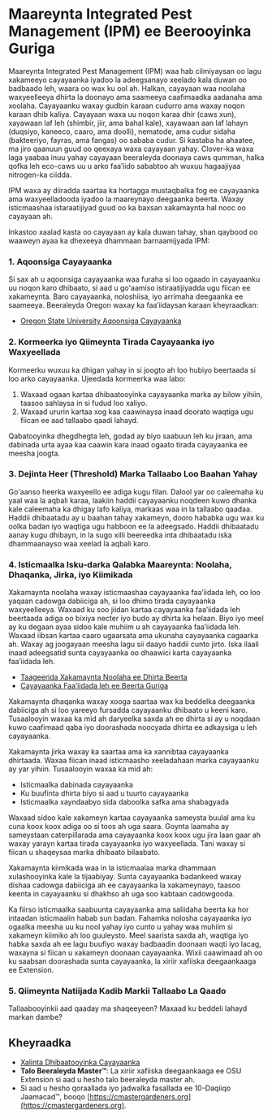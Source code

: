# Maareynta Integrated Pest Management (IPM) ee Beerooyinka Guriga

Maareynta Integrated Pest Management (IPM) waa hab cilmiyaysan oo lagu xakameeyo cayayaanka iyadoo la adeegsanayo xeelado kala duwan oo badbaado leh, waara oo wax ku ool ah. Halkan, cayayaan waa noolaha waxyeelleeya dhirta la doonayo ama saameeya caafimaadka aadanaha ama xoolaha. Cayayaanku waxay gudbin karaan cudurro ama waxay noqon karaan dhib kaliya. Cayayaan waxa uu noqon karaa dhir (caws xun), xayawaan laf leh (shimbir, jiir, ama bahal kale), xayawaan aan laf lahayn (duqsiyo, kaneeco, caaro, ama doolli), nematode, ama cudur sidaha (bakteeriyo, fayras, ama fangas) oo sababa cudur. Si kastaba ha ahaatee, ma jiro qaanuun guud oo qeexaya waxa cayayaan yahay. Clover-ka waxa laga yaabaa inuu yahay cayayaan beeraleyda doonaya caws qumman, halka qofka leh eco-caws uu u arko faa’iido sababtoo ah wuxuu hagaajiyaa nitrogen-ka ciidda.

IPM waxa ay diiradda saartaa ka hortagga mustaqbalka fog ee cayayaanka ama waxyeelladooda iyadoo la maareynayo deegaanka beerta. Waxay isticmaashaa istaraatijiyad guud oo ka baxsan xakamaynta hal nooc oo cayayaan ah.

Inkastoo xaalad kasta oo cayayaan ay kala duwan tahay, shan qaybood oo waaweyn ayaa ka dhexeeya dhammaan barnaamijyada IPM:

### 1. Aqoonsiga Cayayaanka

Si sax ah u aqoonsiga cayayaanka waa furaha si loo ogaado in cayayaanku uu noqon karo dhibaato, si aad u go'aamiso istiraatijiyadda ugu fiican ee xakameynta. Baro cayayaanka, noloshiisa, iyo arrimaha deegaanka ee saameeya. Beeraleyda Oregon waxay ka faa’iidaysan karaan kheyraadkan:

- [Oregon State University Aqoonsiga Cayayaanka](https://extension.oregonstate.edu/pests-weeds-diseases/insects/insect-identification)

### 2. Kormeerka iyo Qiimeynta Tirada Cayayaanka iyo Waxyeellada

Kormeerku wuxuu ka dhigan yahay in si joogto ah loo hubiyo beertaada si loo arko cayayaanka. Ujeedada kormeerka waa labo:

1. Waxaad ogaan kartaa dhibaatooyinka cayayaanka marka ay bilow yihiin, taasoo sahlaysa in si fudud loo xaliyo.
2. Waxaad ururin kartaa xog kaa caawinaysa inaad doorato waqtiga ugu fiican ee aad tallaabo qaadi lahayd.

Qabatooyinka dhegdhegta leh, godad ay biyo saabuun leh ku jiraan, ama dabinada urta ayaa kaa caawin kara inaad ogaato tirada cayayaanka ee meesha joogta.

### 3. Dejinta Heer (Threshold) Marka Tallaabo Loo Baahan Yahay

Go'aanso heerka waxyeello ee adiga kugu filan. Dalool yar oo caleemaha ku yaal waa la aqbali karaa, laakiin haddii cayayaanku noqdeen kuwo dhanka kale caleemaha ka dhigay lafo kaliya, markaas waa in la tallaabo qaadaa. Haddii dhibaatadu ay u baahan tahay xakameyn, dooro hababka ugu wax ku oolka badan iyo waqtiga ugu habboon ee la adeegsado. Haddii dhibaatadu aanay kugu dhibayn, in la sugo xilli beereedka inta dhibaatadu iska dhammaanayso waa xeelad la aqbali karo.

### 4. Isticmaalka Isku-darka Qalabka Maareynta: Noolaha, Dhaqanka, Jirka, iyo Kiimikada


Xakamaynta noolaha waxay isticmaashaa cayayaanka faa’iidada leh, oo loo yaqaan cadowga dabiiciga ah, si loo dhimo tirada cayayaanka waxyeelleeya. Waxaad ku soo jiidan kartaa cayayaanka faa’iidada leh beertaada adiga oo bixiya necter iyo budo ay dhirta ka helaan. Biyo iyo meel ay ku degaan ayaa sidoo kale muhiim u ah cayayaanka faa’iidada leh. Waxaad iibsan kartaa caaro ugaarsata ama ukunaha cayayaanka cagaarka ah. Waxay ag joogayaan meesha lagu sii daayo haddii cunto jirto. Iska ilaali inaad adeegsatid sunta cayayaanka oo dhaawici karta cayayaanka faa’iidada leh.

- [Taageerida Xakamaynta Noolaha ee Dhirta Beerta](https://gardenecology.oregonstate.edu/sites/agscid7/files/gardenecology/gel_brief_2_biocontrol.pdf)
- [Cayayaanka Faa’iidada leh ee Beerta Guriga](https://cmastergardeners.files.wordpress.com/2022/02/beneficial-insects.pdf)


Xakamaynta dhaqanka waxay xooga saartaa wax ka beddelka deegaanka dabiiciga ah si loo yareeyo fursadda cayayaanku dhibaato u keeni karo. Tusaalooyin waxaa ka mid ah daryeelka saxda ah ee dhirta si ay u noqdaan kuwo caafimaad qaba iyo doorashada noocyada dhirta ee adkaysiga u leh cayayaanka.


Xakamaynta jirka waxay ka saartaa ama ka xannibtaa cayayaanka dhirtaada. Waxaa fiican inaad isticmaasho xeeladahaan marka cayayaanku ay yar yihiin. Tusaalooyin waxaa ka mid ah:

- Isticmaalka dabinada cayayaanka
- Ku buufinta dhirta biyo si aad u tuurto cayayaanka
- Isticmaalka xayndaabyo sida daboolka safka ama shabagyada

Waxaad sidoo kale xakameyn kartaa cayayaanka sameysta buulal ama ku cuna koox koox adiga oo si toos ah uga saara. Goynta laamaha ay sameystaan caterpillarada ama cayayaanka koox koox ugu jira laan gaar ah waxay yarayn kartaa tirada cayayaanka iyo waxyeellada. Tani waxay si fiican u shaqeysaa marka dhibaato bilaabato.


Xakamaynta kiimikada waa in la isticmaalaa marka dhammaan xulashooyinka kale la tijaabiyay. Sunta cayayaanka badankeed waxay dishaa cadowga dabiiciga ah ee cayayaanka la xakameynayo, taasoo keenta in cayayaanku si dhakhso ah uga soo kabtaan cadowgooda.

Ka fiirso isticmaalka saabuunta cayayaanka ama saliidaha beerta ka hor intaadan isticmaalin habab sun badan. Fahamka nolosha cayayaanka iyo ogaalka meesha uu ku nool yahay iyo cunto u yahay waa muhiim si xakameyn kiimiko ah loo guuleysto. Meel saarista saxda ah, waqtiga iyo habka saxda ah ee lagu buufiyo waxay badbaadin doonaan waqti iyo lacag, waxayna si fiican u xakameyn doonaan cayayaanka. Wixii caawimaad ah oo ku saabsan doorashada sunta cayayaanka, la xiriir xafiiska deegaankaaga ee Extension.

### 5. Qiimeynta Natiijada Kadib Markii Tallaabo La Qaado

Tallaabooyinkii aad qaaday ma shaqeeyeen? Maxaad ku beddeli lahayd markan dambe?

## Kheyraadka

- [Xalinta Dhibaatooyinka Cayayaanka](https://solvepestproblems.oregonstate.edu/)
- **Talo Beeraleyda Master™**: La xiriir xafiiska deegaankaaga ee OSU Extension si aad u hesho talo beeraleyda master ah.
- Si aad u hesho qoraallada iyo jadwalka fasallada ee 10-Daqiiqo Jaamacad™, booqo [https://cmastergardeners.org](https://cmastergardeners.org).

